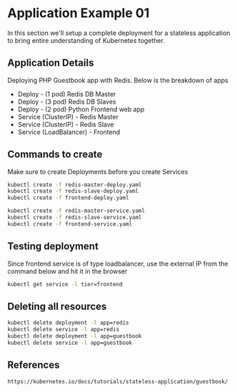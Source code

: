 # Application Example 01

In this section we'll setup a complete deployment for a stateless application to bring entire understanding of Kubernetes together.

## Application Details

Deploying PHP Guestbook app with Redis. Below is the breakdown of apps

- Deploy - (1 pod) Redis DB Master
- Deploy - (3 pod) Redis DB Slaves
- Deploy - (2 pod) Python Frontend web app
- Service (ClusterIP) - Redis Master
- Service (ClusterIP) - Redis Slave
- Service (LoadBalancer) - Frontend

## Commands to create

Make sure to create Deployments before you create Services

```sh
kubectl create -f redis-master-deploy.yaml
kubectl create -f redis-slave-deploy.yaml
kubectl create -f frontend-deploy.yaml

kubectl create -f redis-master-service.yaml
kubectl create -f redis-slave-service.yaml
kubectl create -f frontend-service.yaml
```

## Testing deployment

Since frontend service is of type loadbalancer, use the external IP from the command below and hit it in the browser

```sh
kubectl get service -l tier=frontend
```

## Deleting all resources

```sh
kubectl delete deployment -l app=redis
kubectl delete service -l app=redis
kubectl delete deployment -l app=guestbook
kubectl delete service -l app=guestbook
```

## References

```sh
https://kubernetes.io/docs/tutorials/stateless-application/guestbook/
```
